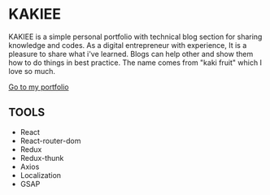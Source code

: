 # KAKIEE

KAKIEE is a simple personal portfolio with technical blog section for sharing knowledge and codes. As a digital entrepreneur with experience, It is a pleasure to share what i've learned. Blogs can help other and show them how to do things in best practice. The name comes from "kaki fruit" which I love so much.

[Go to my portfolio](https://www.kakiee.at/)

## TOOLS

- React
- React-router-dom
- Redux
- Redux-thunk
- Axios
- Localization
- GSAP
